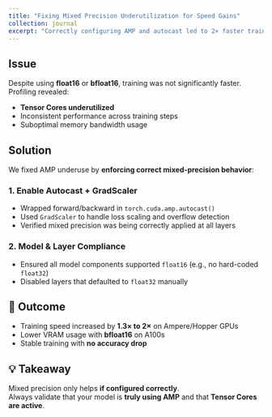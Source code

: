 ```yaml
---
title: "Fixing Mixed Precision Underutilization for Speed Gains"
collection: journal
excerpt: "Correctly configuring AMP and autocast led to 2× faster training on NVIDIA GPUs."
---
```


## Issue

Despite using **float16** or **bfloat16**, training was not significantly faster.  
Profiling revealed:

- **Tensor Cores underutilized**
- Inconsistent performance across training steps
- Suboptimal memory bandwidth usage

## Solution

We fixed AMP underuse by **enforcing correct mixed-precision behavior**:

### 1. Enable Autocast + GradScaler

- Wrapped forward/backward in `torch.cuda.amp.autocast()`
- Used `GradScaler` to handle loss scaling and overflow detection
- Verified mixed precision was being correctly applied at all layers

### 2. Model & Layer Compliance

- Ensured all model components supported `float16` (e.g., no hard-coded `float32`)
- Disabled layers that defaulted to `float32` manually

## 🚀 Outcome

- Training speed increased by **1.3× to 2×** on Ampere/Hopper GPUs
- Lower VRAM usage with **bfloat16** on A100s
- Stable training with **no accuracy drop**

## 💡 Takeaway

Mixed precision only helps **if configured correctly**.  
Always validate that your model is **truly using AMP** and that **Tensor Cores are active**.

